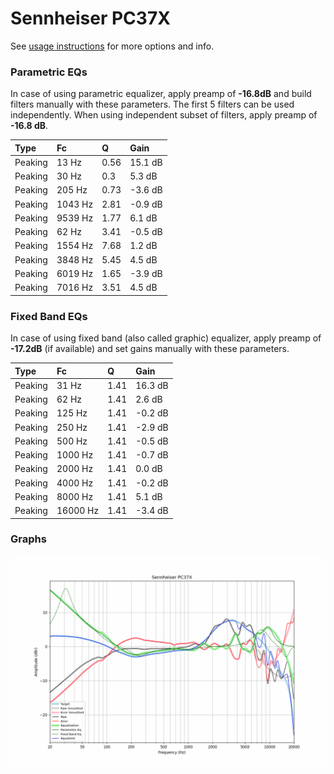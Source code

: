 # Sennheiser PC37X
See [usage instructions](https://github.com/jaakkopasanen/AutoEq#usage) for more options and info.

### Parametric EQs
In case of using parametric equalizer, apply preamp of **-16.8dB** and build filters manually
with these parameters. The first 5 filters can be used independently.
When using independent subset of filters, apply preamp of **-16.8 dB**.

| Type    | Fc      |    Q | Gain    |
|:--------|:--------|:-----|:--------|
| Peaking | 13 Hz   | 0.56 | 15.1 dB |
| Peaking | 30 Hz   | 0.3  | 5.3 dB  |
| Peaking | 205 Hz  | 0.73 | -3.6 dB |
| Peaking | 1043 Hz | 2.81 | -0.9 dB |
| Peaking | 9539 Hz | 1.77 | 6.1 dB  |
| Peaking | 62 Hz   | 3.41 | -0.5 dB |
| Peaking | 1554 Hz | 7.68 | 1.2 dB  |
| Peaking | 3848 Hz | 5.45 | 4.5 dB  |
| Peaking | 6019 Hz | 1.65 | -3.9 dB |
| Peaking | 7016 Hz | 3.51 | 4.5 dB  |

### Fixed Band EQs
In case of using fixed band (also called graphic) equalizer, apply preamp of **-17.2dB**
(if available) and set gains manually with these parameters.

| Type    | Fc       |    Q | Gain    |
|:--------|:---------|:-----|:--------|
| Peaking | 31 Hz    | 1.41 | 16.3 dB |
| Peaking | 62 Hz    | 1.41 | 2.6 dB  |
| Peaking | 125 Hz   | 1.41 | -0.2 dB |
| Peaking | 250 Hz   | 1.41 | -2.9 dB |
| Peaking | 500 Hz   | 1.41 | -0.5 dB |
| Peaking | 1000 Hz  | 1.41 | -0.7 dB |
| Peaking | 2000 Hz  | 1.41 | 0.0 dB  |
| Peaking | 4000 Hz  | 1.41 | -0.2 dB |
| Peaking | 8000 Hz  | 1.41 | 5.1 dB  |
| Peaking | 16000 Hz | 1.41 | -3.4 dB |

### Graphs
![](./Sennheiser%20PC37X.png)